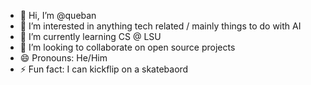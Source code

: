 - 👋 Hi, I’m @queban
- 👀 I’m interested in anything tech related / mainly things to do with AI 
- 🌱 I’m currently learning CS @ LSU
- 💞️ I’m looking to collaborate on open source projects
- 😄 Pronouns: He/Him
- ⚡ Fun fact: I can kickflip on a skatebaord

